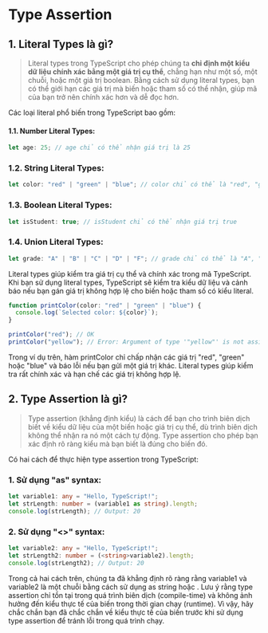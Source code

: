 # Type Assertion

## 1. Literal Types là gì?

> Literal types trong TypeScript cho phép chúng ta **chỉ định một kiểu dữ liệu chính xác bằng một giá trị cụ thể**, chẳng hạn như một số, một chuỗi, hoặc một giá trị boolean. Bằng cách sử dụng literal types, bạn có thể giới hạn các giá trị mà biến hoặc tham số có thể nhận, giúp mã của bạn trở nên chính xác hơn và dễ đọc hơn.

Các loại literal phổ biến trong TypeScript bao gồm:

#### 1.1. Number Literal Types:

```ts
let age: 25; // age chỉ có thể nhận giá trị là 25
```

### 1.2. String Literal Types:

```ts
let color: "red" | "green" | "blue"; // color chỉ có thể là "red", "green" hoặc "blue"
```

### 1.3. Boolean Literal Types:

```ts
let isStudent: true; // isStudent chỉ có thể nhận giá trị true
```

### 1.4. Union Literal Types:

```ts
let grade: "A" | "B" | "C" | "D" | "F"; // grade chỉ có thể là "A", "B", "C", "D" hoặc "F"
```

Literal types giúp kiểm tra giá trị cụ thể và chính xác trong mã TypeScript. Khi bạn sử dụng literal types, TypeScript sẽ kiểm tra kiểu dữ liệu và cảnh báo nếu bạn gán giá trị không hợp lệ cho biến hoặc tham số có kiểu literal.

```ts
function printColor(color: "red" | "green" | "blue") {
  console.log(`Selected color: ${color}`);
}

printColor("red"); // OK
printColor("yellow"); // Error: Argument of type '"yellow"' is not assignable to parameter of type '"red" | "green" | "blue"'.
```

Trong ví dụ trên, hàm printColor chỉ chấp nhận các giá trị "red", "green" hoặc "blue" và báo lỗi nếu bạn gửi một giá trị khác. Literal types giúp kiểm tra rất chính xác và hạn chế các giá trị không hợp lệ.

## 2. Type Assertion là gì?

> Type assertion (khẳng định kiểu) là cách để bạn cho trình biên dịch biết về kiểu dữ liệu của một biến hoặc giá trị cụ thể, dù trình biên dịch không thể nhận ra nó một cách tự động. Type assertion cho phép bạn xác định rõ ràng kiểu mà bạn biết là đúng cho biến đó.

Có hai cách để thực hiện type assertion trong TypeScript:

### 1. Sử dụng "as" syntax:

```ts
let variable1: any = "Hello, TypeScript!";
let strLength: number = (variable1 as string).length;
console.log(strLength); // Output: 20
```

### 2. Sử dụng "<>" syntax:

```ts
let variable2: any = "Hello, TypeScript!";
let strLength2: number = (<string>variable2).length;
console.log(strLength2); // Output: 20
```

Trong cả hai cách trên, chúng ta đã khẳng định rõ ràng rằng variable1 và variable2 là một chuỗi bằng cách sử dụng as string hoặc <string>. Lưu ý rằng type assertion chỉ tồn tại trong quá trình biên dịch (compile-time) và không ảnh hưởng đến kiểu thực tế của biến trong thời gian chạy (runtime). Vì vậy, hãy chắc chắn bạn đã chắc chắn về kiểu thực tế của biến trước khi sử dụng type assertion để tránh lỗi trong quá trình chạy.
